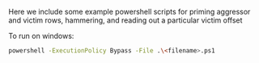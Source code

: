 Here we include some example powershell scripts for priming aggressor and victim rows, hammering, and reading out a particular victim offset

To run on windows: 
```sh
powershell -ExecutionPolicy Bypass -File .\<filename>.ps1
```
